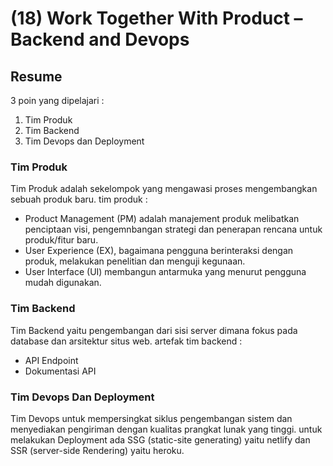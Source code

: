 # (18) Work Together With Product – Backend and Devops

## Resume

3 poin yang dipelajari :

1. Tim Produk
2. Tim Backend
3. Tim Devops dan Deployment

### Tim Produk

Tim Produk adalah sekelompok yang mengawasi proses mengembangkan sebuah produk baru.
tim produk :

- Product Management (PM) adalah manajement produk melibatkan penciptaan visi, pengemnbangan strategi dan penerapan rencana untuk produk/fitur baru.
- User Experience (EX), bagaimana pengguna berinteraksi dengan produk, melakukan penelitian dan menguji kegunaan.
- User Interface (UI) membangun antarmuka yang menurut pengguna mudah digunakan.

### Tim Backend

Tim Backend yaitu pengembangan dari sisi server dimana fokus pada database dan arsitektur situs web.
artefak tim backend :

- API Endpoint
- Dokumentasi API

### Tim Devops Dan Deployment

Tim Devops untuk mempersingkat siklus pengembangan sistem dan menyediakan pengiriman dengan kualitas prangkat lunak yang tinggi.
untuk melakukan Deployment ada SSG (static-site generating) yaitu netlify dan SSR (server-side Rendering) yaitu heroku.
